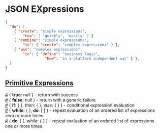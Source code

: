 # [J](#json)SON [EX](#expressions)pressions

```json
{
  "do": [
    { "create": "simple expressions",
        "how": [ "quickly", "easily" ] }
    { "combine": "simple expressions",
        "to": { "create": "complex expressions" } },
    { "use": "complex expressions",
        "to": { "define": "business logic",
                  "how": "in a platform independent way" } },
  ]
}
```

## [Primitive Expressions](#documentation)
<a name="jex-true" href="#jex-true">#</a> { **true**: null } - return with success<br>
<a name="jex-false" href="#jex-false">#</a> { **false**: null } - return with a generic failure<br>
<a name="jex-if" href="#jex-if">#</a> { **if**: { }, *then*: { }, *else*: { } } - conditional expression evaluation<br>
<a name="jex-while" href="#jex-while">#</a> { **while**: { }, **do**: [ ] } - repeat evaluation of an ordered list of expressions zero or more times<br>
<a name="jex-do" href="#jex-do">#</a> { **do**: [ ], *while*: { } } - repeat evaluation of an ordered list of expressions one or more times<br>
